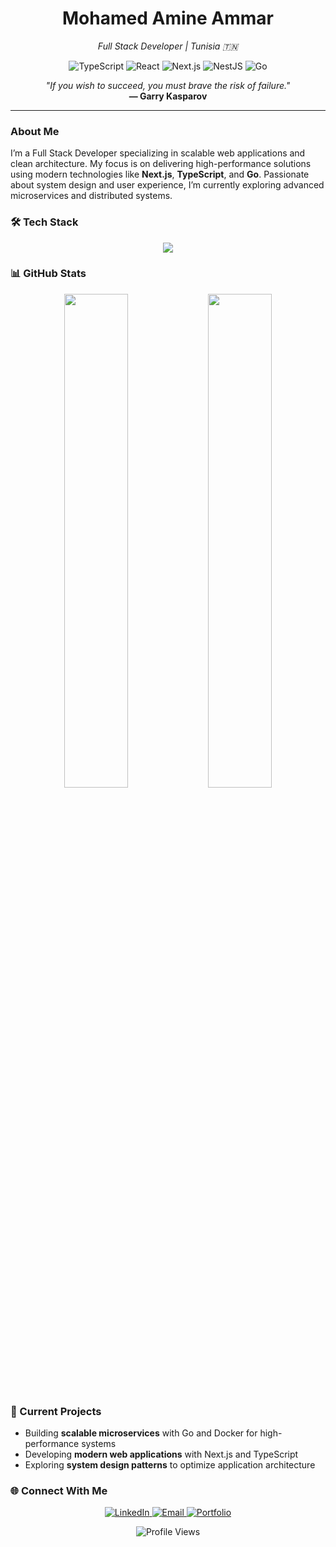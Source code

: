 <h1 align="center">Mohamed Amine Ammar</h1>
<p align="center"><em>Full Stack Developer | Tunisia 🇹🇳</em></p>

<p align="center">
  <img src="https://img.shields.io/badge/TypeScript-007ACC?style=flat-square&logo=typescript&logoColor=white" alt="TypeScript" />
  <img src="https://img.shields.io/badge/React-61DAFB?style=flat-square&logo=react&logoColor=black" alt="React" />
  <img src="https://img.shields.io/badge/Next.js-000000?style=flat-square&logo=next.js&logoColor=white" alt="Next.js" />
  <img src="https://img.shields.io/badge/NestJS-E0234E?style=flat-square&logo=nestjs&logoColor=white" alt="NestJS" />
  <img src="https://img.shields.io/badge/Go-00ADD8?style=flat-square&logo=go&logoColor=white" alt="Go" />
</p>

<p align="center">
  <em>"If you wish to succeed, you must brave the risk of failure."</em><br>
  <strong>— Garry Kasparov</strong>
</p>

---

### About Me

I’m a Full Stack Developer specializing in scalable web applications and clean architecture. My focus is on delivering high-performance solutions using modern technologies like **Next.js**, **TypeScript**, and **Go**. Passionate about system design and user experience, I’m currently exploring advanced microservices and distributed systems.

### 🛠️ Tech Stack

<p align="center">
  <img src="https://skillicons.dev/icons?i=ts,react,nextjs,nestjs,go,docker,nodejs,git,figma&theme=dark" />
</p>

### 📊 GitHub Stats

<div align="center">
  <img src="https://github-readme-stats.vercel.app/api?username=aminammar1&show_icons=true&theme=dark&border_color=007ACC&title_color=007ACC&text_color=FFFFFF&hide_border=false" width="45%" />
  <img src="https://github-readme-stats.vercel.app/api/top-langs/?username=aminammar1&layout=compact&theme=dark&border_color=007ACC&title_color=007ACC&text_color=FFFFFF&hide_border=false" width="45%" />
</div>

### 🌱 Current Projects

- Building **scalable microservices** with Go and Docker for high-performance systems
- Developing **modern web applications** with Next.js and TypeScript
- Exploring **system design patterns** to optimize application architecture

### 🌐 Connect With Me

<p align="center">
  <a href="https://www.linkedin.com/in/mohamed-amine-ammar/" target="_blank">
    <img src="https://img.shields.io/badge/LinkedIn-0077B5?style=flat-square&logo=linkedin&logoColor=white" alt="LinkedIn" />
  </a>
  <a href="mailto:ammar.mohamdamine@gmail.com" target="_blank">
    <img src="https://img.shields.io/badge/Email-D14836?style=flat-square&logo=gmail&logoColor=white" alt="Email" />
  </a>
  <a href="https://my-portfolio-next-js-one.vercel.app/" target="_blank">
    <img src="https://img.shields.io/badge/Portfolio-000000?style=flat-square&logo=next.js&logoColor=white" alt="Portfolio" />
  </a>
</p>

<p align="center">
  <img src="https://komarev.com/ghpvc/?username=aminammar1&style=flat-square&color=007ACC" alt="Profile Views" />
</p>
